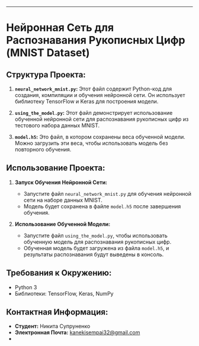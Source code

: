 ---
# Нейронная Сеть для Распознавания Рукописных Цифр (MNIST Dataset)

## Структура Проекта:

1. **`neural_network_mnist.py`:** Этот файл содержит Python-код для создания, компиляции и обучения нейронной сети. Он использует библиотеку TensorFlow и Keras для построения модели.

2. **`using_the_model.py`:** Этот файл демонстрирует использование обученной нейронной сети для распознавания рукописных цифр из тестового набора данных MNIST.

3. **`model.h5`:** Это файл, в котором сохранены веса обученной модели. Можно загрузить эти веса, чтобы использовать модель без повторного обучения.

## Использование Проекта:

1. **Запуск Обучения Нейронной Сети:**
   - Запустите файл `neural_network_mnist.py` для обучения нейронной сети на наборе данных MNIST.
   - Модель будет сохранена в файле `model.h5` после завершения обучения.

2. **Использование Обученной Модели:**
   - Запустите файл `using_the_model.py`, чтобы использовать обученную модель для распознавания рукописных цифр.
   - Обученная модель будет загружена из файла `model.h5`, и результаты распознавания будут выведены в консоль.

## Требования к Окружению:
- Python 3
- Библиотеки: TensorFlow, Keras, NumPy

## Контактная Информация:

- **Студент:** Никита Супруненко
- **Электронная Почта:** kanekisempai32@gmail.com
- 
